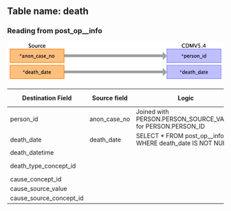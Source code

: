 ## Table name: death

### Reading from post_op__info

![](md_files/image28.png)

| Destination Field | Source field | Logic | Comment field |
| --- | --- | --- | --- |
| person_id | anon_case_no | Joined with PERSON.PERSON_SOURCE_VALUE for PERSON.PERSON_ID |  |
| death_date | death_date | SELECT * FROM post_op__info WHERE death_date IS NOT NULL; |  |
| death_datetime |  |  |  |
| death_type_concept_id |  |  | 32879	Registry |
| cause_concept_id |  |  |  |
| cause_source_value |  |  |  |
| cause_source_concept_id |  |  |  |

